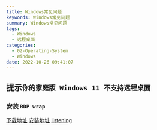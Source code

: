 ```yaml
---
title: Windows常见问题
keywords: Windows常见问题
summary: Windows常见问题
tags:
  - Windows
  - 远程桌面
categories:
  - 02-Operating-System
  - Windows 
date: 2022-10-26 09:41:07
---
```


## 提示`你的家庭版 Windows 11 不支持远程桌面`

### 安装 `RDP wrap`

[下载地址](https://github.com/stascorp/rdpwrap/releases)
[安装地址](http://www.taodudu.cc/news/show-6137332.html?action=onClick)
[listening](https://blog.csdn.net/NXY666/article/details/121152969)
